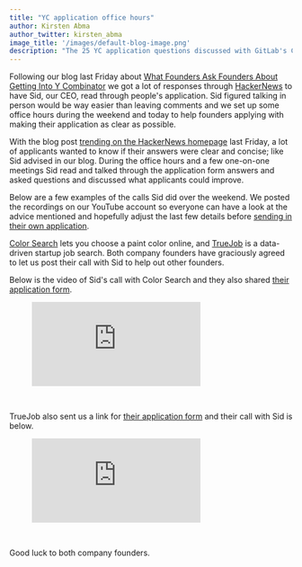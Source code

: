 ```yaml
---
title: "YC application office hours"
author: Kirsten Abma
author_twitter: kirsten_abma
image_title: '/images/default-blog-image.png'
description: "The 25 YC application questions discussed with GitLab's CEO"
---
```


Following our blog last Friday about [What Founders Ask Founders About Getting Into Y Combinator](https://about.gitlab.com/2016/09/30/what-founders-ask-founders-about-getting-into-yc/) we got a lot of responses through [HackerNews](news.ycombinator.com) to have Sid, our CEO, read through people's application.
Sid figured talking in person would be way easier than leaving comments and we set up some office hours during the weekend and today to help founders applying with making their application as clear as possible.

<!-- more -->

With the blog post [trending on the HackerNews homepage](https://news.ycombinator.com/item?id=12615723) last Friday, a lot of applicants wanted to know if their answers were clear and concise; like Sid advised in our blog.
During the office hours and a few one-on-one meetings Sid read and talked through the application form answers and asked questions and discussed what applicants could improve.

Below are a few examples of the calls Sid did over the weekend. We posted the recordings on our YouTube account
so everyone can have a look at the advice mentioned and hopefully adjust the last few details before [sending in their own application](https://www.ycombinator.com/apply/).

[Color Search](http://www.colorsearch.io/) lets you choose a paint color online, and [TrueJob](https://www.truejob.com/) is a data-driven startup job search. Both company founders have graciously agreed to let us post their call with Sid to help out other founders.

Below is the video of Sid's call with Color Search and they also shared [their application form](https://docs.google.com/document/d/10isDYk_fxBmyuRM2IiGdNOkX3TjWGfgx69_abkEaUbc/edit).

<figure class="video_container">
  <iframe src="https://www.youtube.com/embed/XSEtlBHDe7Q" frameborder="0" allowfullscreen></iframe>
</figure>

<br>

TrueJob also sent us a link for [their application form](https://docs.google.com/document/d/13t48qEpSDS23_U_TYXwtr_fuUTV_C0O3bKzP3IAQE3M/edit) and their call with Sid is below.

<figure class="video_container">
  <iframe src="https://www.youtube.com/embed/rVEf4_WZDbM" frameborder="0" allowfullscreen></iframe>
</figure>

<br>

Good luck to both company founders.
